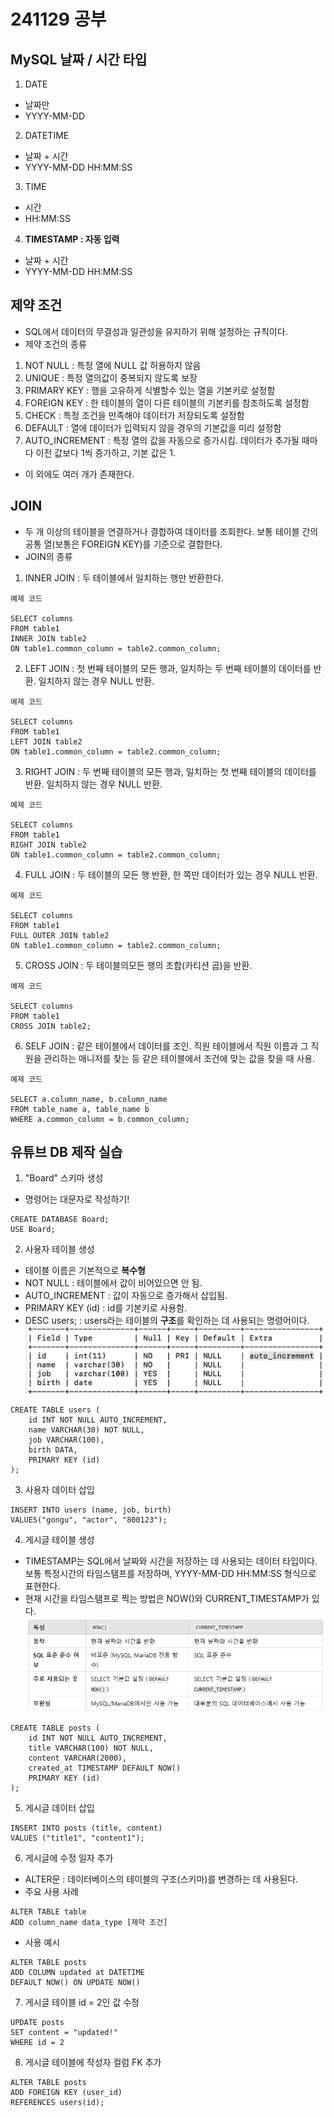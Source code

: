 # 241129 공부

## MySQL 날짜 / 시간 타입
1) DATE
- 날짜만
- YYYY-MM-DD
2) DATETIME
- 날짜 + 시간
- YYYY-MM-DD HH:MM:SS
3) TIME
- 시간
- HH:MM:SS
4) **TIMESTAMP : 자동 입력**
- 날짜 + 시간
- YYYY-MM-DD HH:MM:SS

## 제약 조건
- SQL에서 데이터의 무결성과 일관성을 유지하기 위해 설정하는 규칙이다.
- 제약 조건의 종류
1) NOT NULL : 특정 열에 NULL 값 허용하지 않음
2) UNIQUE : 특정 열의값이 중복되지 않도록 보장
3) PRIMARY KEY : 행을 고유하게 식별할수 있는 열을 기본키로 설정함
4) FOREIGN KEY : 한 테이블의 열이 다른 테이블의 기본키를 참조하도록 설정함
5) CHECK : 특정 조건을 만족해야 데이터가 저장되도록 설정함
6) DEFAULT : 열에 데이터가 입력되지 않을 경우의 기본값을 미리 설정함
7) AUTO_INCREMENT : 특정 열의 값을 자동으로 증가시킴. 데이터가 추가될 때마다 이전 값보다 1씩 증가하고, 기본 값은 1.
- 이 외에도 여러 개가 존재한다.

## JOIN
- 두 개 이상의 테이블을 연결하거나 결합하여 데이터를 조회한다. 보통 테이블 간의 공통 열(보통은 FOREIGN KEY)를 기준으로 결합한다.
- JOIN의 종류

1) INNER JOIN : 두 테이블에서 일치하는 행만 반환한다.
```
예제 코드

SELECT columns
FROM table1
INNER JOIN table2
ON table1.common_column = table2.common_column;
```
2) LEFT JOIN : 첫 번째 테이블의 모든 행과, 일치하는 두 번째 테이블의 데이터를 반환. 일치하지 않는 경우 NULL 반환.
```
예제 코드

SELECT columns
FROM table1
LEFT JOIN table2
ON table1.common_column = table2.common_column;
```
3) RIGHT JOIN : 두 번째 테이블의 모든 행과, 일치하는 첫 번째 테이블의 데이터를 반환. 일치하지 않는 경우 NULL 반환.
```
예제 코드

SELECT columns
FROM table1
RIGHT JOIN table2
ON table1.common_column = table2.common_column;
```
4) FULL JOIN : 두 테이블의 모든 행 반환, 한 쪽만 데이터가 있는 경우 NULL 반환.
```
예제 코드

SELECT columns
FROM table1
FULL OUTER JOIN table2
ON table1.common_column = table2.common_column;
```

5) CROSS JOIN : 두 테이블의모든 행의 조합(카티션 곱)을 반환.
```
예제 코드

SELECT columns
FROM table1
CROSS JOIN table2;
```

6) SELF JOIN : 같은 테이블에서 데이터를 조인. 직원 테이블에서 직원 이름과 그 직원을 관리하는 매니저를 찾는 등 같은 테이블에서 조건에 맞는 값을 찾을 때 사용.
```
예제 코드

SELECT a.column_name, b.column_name
FROM table_name a, table_name b
WHERE a.common_column = b.common_column;
```

## 유튜브 DB 제작 실습
1) "Board" 스키마 생성
- 명령어는 대문자로 작성하기!
```
CREATE DATABASE Board;
USE Board;
```

2) 사용자 테이블 생성
- 테이블 이름은 기본적으로 **복수형**
- NOT NULL : 테이블에서 값이 비어있으면 안 됨.
- AUTO_INCREMENT : 값이 자동으로 증가해서 삽입됨.
- PRIMARY KEY (id) : id를 기본키로 사용함.
- DESC users; : users라는 테이블의 **구조**를 확인하는 데 사용되는 명령어이다.
![alt text](image.png)
```
CREATE TABLE users (
    id INT NOT NULL AUTO_INCREMENT,
    name VARCHAR(30) NOT NULL,
    job VARCHAR(100),
    birth DATA,
    PRIMARY KEY (id)
);
```

3) 사용자 데이터 삽입
```
INSERT INTO users (name, job, birth)
VALUES("gongu", "actor", "800123");
```

4) 게시글 테이블 생성
- TIMESTAMP는 SQL에서 날짜와 시간을 저장하는 데 사용되는 데이터 타입이다. 보통 특정시간의 타임스탬프를 저장하며, YYYY-MM-DD HH:MM:SS 형식으로 표현한다.
- 현재 시간을 타임스탬프로 찍는 방법은 NOW()와 CURRENT_TIMESTAMP가 있다.
![alt text](image-1.png)
```
CREATE TABLE posts (
    id INT NOT NULL AUTO_INCREMENT,
    title VARCHAR(100) NOT NULL,
    content VARCHAR(2000),
    created_at TIMESTAMP DEFAULT NOW()
    PRIMARY KEY (id)
);
```

5) 게시글 데이터 삽입
```
INSERT INTO posts (title, content)
VALUES ("title1", "content1");
```

6) 게시글에 수정 일자 추가
- ALTER문 : 데이터베이스의 테이블의 구조(스키마)를 변경하는 데 사용된다.
- 주요 사용 사례
```
ALTER TABLE table
ADD column_name data_type [제약 조건]
```
- 사용 예시
```
ALTER TABLE posts
ADD COLUMN updated at DATETIME
DEFAULT NOW() ON UPDATE NOW()
```

7) 게시글 테이블 id = 2인 값 수정
```
UPDATE posts
SET content = "updated!"
WHERE id = 2
```

8) 게시글 테이블에 작성자 컬럼 FK 추가
```
ALTER TABLE posts
ADD FOREIGN KEY (user_id)
REFERENCES users(id);
```